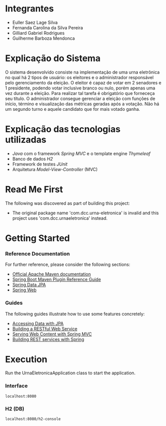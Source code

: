 # Integrantes
* Euller Saez Lage Silva
* Fernanda Carolina da Silva Pereira
* Gilliard Gabriel Rodrigues
* Guilherme Barboza Mendonca

# Explicação do Sistema
O sistema desenvolvido consiste na implementação de uma urna eletrônica no qual há 2 tipos de usuário: os eleitores e o administrador responsável pelo gerenciamento da eleição. O eleitor é capaz de votar em 2 senadores e 1 presidente, podendo votar inclusive branco ou nulo, porém apenas uma vez durante a eleição. Para realizar tal tarefa é obrigatório que forneceça seu título.
O administrador consegue gerenciar a eleição com funções de início, término e visualização das métricas geradas após a votação. Não há um segundo turno e aquele candidato que for mais votado ganha.

# Explicação das tecnologias utilizadas
- _Java_ com o framework _Spring MVC_ e o template engine _Thymeleaf_
- Banco de dados _H2_
- Framework de testes _JUnit_
- Arquitetura _Model-View-Controller_ (MVC)



# Read Me First
The following was discovered as part of building this project:

* The original package name 'com.dcc.urna-eletronica' is invalid and this project uses 'com.dcc.urnaeletronica' instead.

# Getting Started

### Reference Documentation
For further reference, please consider the following sections:

* [Official Apache Maven documentation](https://maven.apache.org/guides/index.html)
* [Spring Boot Maven Plugin Reference Guide](https://docs.spring.io/spring-boot/docs/2.6.3/maven-plugin/reference/html/)
* [Spring Data JPA](https://docs.spring.io/spring-boot/docs/2.6.3/reference/htmlsingle/#boot-features-jpa-and-spring-data)
* [Spring Web](https://docs.spring.io/spring-boot/docs/2.6.3/reference/htmlsingle/#boot-features-developing-web-applications)

### Guides
The following guides illustrate how to use some features concretely:

* [Accessing Data with JPA](https://spring.io/guides/gs/accessing-data-jpa/)
* [Building a RESTful Web Service](https://spring.io/guides/gs/rest-service/)
* [Serving Web Content with Spring MVC](https://spring.io/guides/gs/serving-web-content/)
* [Building REST services with Spring](https://spring.io/guides/tutorials/bookmarks/)

# Execution
Run the UrnaEletronicaApplication class to start the application.

### Interface 
    localhost:8080

### H2 (DB)
    localhost:8080/h2-console

